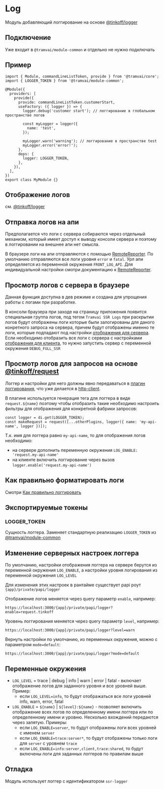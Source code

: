 # Log

Модуль добавляющий логгирование на основе [@tinkoff/logger](references/libs/logger.md)

## Подключение

Уже входит в `@tramvai/module-common` и отдельно не нужно подключать

## Пример

```tsx
import { Module, commandLineListToken, provide } from '@tramvai/core';
import { LOGGER_TOKEN } from '@tramvai/module-common';

@Module({
  providers: [
    provide({
      provide: commandLineListToken.customerStart,
      useFactory: ({ logger }) => {
        logger.debug('customer start'); // логгирование в глобальном пространстве логов

        const myLogger = logger({
          name: 'test',
        });

        myLogger.warn('warning'); // логгирование в пространстве test
        myLogger.error('error!');
      },
      deps: {
        logger: LOGGER_TOKEN,
      },
    }),
  ],
})
export class MyModule {}
```

## Отображение логов

см. [@tinkoff/logger](../libs/logger#отображение-логов)

## Отправка логов на апи

Предполагается что логи с сервера собираются через отдельный механизм, который имеет доступ к выводу консоли сервера и поэтому в логгировании на внешнее апи нет смысла.

В браузере логи на апи отправляются с помощью [RemoteReporter](../libs/logger.md#remotereporter). По умолчанию отправляются все логи уровня `error` и `fatal`. Урл апи определяется из переменной окружения `FRONT_LOG_API`. Для индивидуальной настройки смотри документацию к [RemoteReporter](../libs/logger.md#remotereporter).

## Просмотр логов с сервера в браузере

Данная функция доступна в дев режиме и создана для упрощения работы с логами при разработке.

В консоли браузера при заходе на страницу приложения появится специальная группа логов, под тегом `Tramvai SSR Logs` при раскрытии логов будут отображены логи которые были залогированы для даного конретного запроса на сервера, причем будут отображены именно те логи, которые подпадают под настройки [отображения для сервера](#отображение-логов-на-сервере). Если необходимо отобразить все логи с сервера с настройками [отображения для клиента](#отображение-логов-в-браузере), то нужно запустить сервер с переменной окружения `DEBUG_FULL_SSR`

## Просмотр логов для запросов на основе [@tinkoff/request](https://tinkoffcreditsystems.github.io/tinkoff-request/)

Логгер и настройки для него должны явно передаваться в [плагин логгирования](https://tinkoffcreditsystems.github.io/tinkoff-request/docs/plugins/log.html), что уже делается в [http-client](references/modules/http-client.md).

В плагине используется генерация тега для логгера в виде `request.${name}` поэтому чтобы отобразить такие необходимо настроить фильтры для отображения для конкретной фабрики запросов:

```tsx
const logger = di.get(LOGGER_TOKEN);
const makeRequest = request([...otherPlugins, logger({ name: 'my-api-name', logger })]);
```

Т.к. имя для логгера равно `my-api-name`, то для отображения логов необходимо:

- на сервере дополнить переменную окружения `LOG_ENABLE: 'request.my-api-name'`
- на клиенте включить логгирование через вызов `logger.enable('request.my-api-name')`

## Как правильно форматировать логи

Смотри [Как правильно логгировать](../libs/logger.md#как-правильно-логгировать)

## Экспортируемые токены

### LOGGER_TOKEN

Сущность логгера. Заменяет стандартную реализацию `LOGGER_TOKEN` из [@tramvai/module-common](references/modules/common.md)

## Изменение серверных настроек логгера

По умолчанию, настройки отображения логгера на сервере берутся из переменной окружения `LOG_ENABLE`, а настройки уровня логирования из переменной окружения `LOG_LEVEL`

Для изменения этих настроек в рантайме существует papi роут `{app}/private/papi/logger`

Отображение логов меняется через query параметр `enable`, например:

```
https://localhost:3000/{app}/private/papi/logger?enable=request.tinkoff
```

Уровень логгирования меняется через query параметр `level`, например:

```
https://localhost:3000/{app}/private/papi/logger?level=warn
```

Вернуть настройки по умолчанию, из переменных окружения, можно с параметром `mode=default`:

```
https://localhost:3000/{app}/private/papi/logger?mode=default
```

## Переменные окружения

- `LOG_LEVEL` = trace | debug | info | warn | error | fatal - включает отображение логов для заданного уровня и все уровней выше. Пример:
  - если `LOG_LEVEL=info`, то будут отображаться все логи уровней info, warn, error, fatal
- `LOG_ENABLE` = `${name}` | `${level}:${name}` - позволяет включить отображение всех логов по определенному имени логгера или по определенному имени и уровню. Несколько вхождений передаются через запятую. Примеры:
  - если `LOG_ENABLE=server`, то будут отображены логи всех уровней с именем `server`
  - если `LOG_ENABLE=trace:server*`, то будут отображены только логи для `server` с уровнем `trace`
  - если `LOG_ENABLE=info:server,client,trace:shared`, то будут включены логи для заданных логгеров по правилам выше

## Отладка

Модуль использует логгер с идентификатором `ssr-logger`
